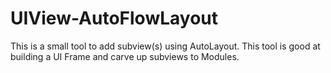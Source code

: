 # UIView-AutoFlowLayout
This is a small tool to add subview(s) using AutoLayout. This tool is good at building a UI Frame and carve up subviews to Modules.
